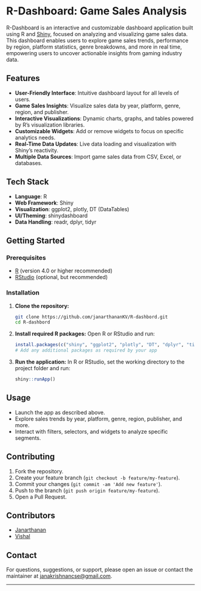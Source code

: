 # R-Dashboard: Game Sales Analysis

R-Dashboard is an interactive and customizable dashboard application built using R and [Shiny](https://shiny.rstudio.com/), focused on analyzing and visualizing game sales data. This dashboard enables users to explore game sales trends, performance by region, platform statistics, genre breakdowns, and more in real time, empowering users to uncover actionable insights from gaming industry data.

## Features

- **User-Friendly Interface**: Intuitive dashboard layout for all levels of users.
- **Game Sales Insights**: Visualize sales data by year, platform, genre, region, and publisher.
- **Interactive Visualizations**: Dynamic charts, graphs, and tables powered by R’s visualization libraries.
- **Customizable Widgets**: Add or remove widgets to focus on specific analytics needs.
- **Real-Time Data Updates**: Live data loading and visualization with Shiny’s reactivity.
- **Multiple Data Sources**: Import game sales data from CSV, Excel, or databases.
  
## Tech Stack

- **Language**: R
- **Web Framework**: Shiny
- **Visualization**: ggplot2, plotly, DT (DataTables)
- **UI/Theming**: shinydashboard
- **Data Handling**: readr, dplyr, tidyr

## Getting Started

### Prerequisites

- [R](https://cran.r-project.org/) (version 4.0 or higher recommended)
- [RStudio](https://www.rstudio.com/) (optional, but recommended)

### Installation

1. **Clone the repository:**
   ```bash
   git clone https://github.com/janarthananKV/R-dashbord.git
   cd R-dashbord
   ```

2. **Install required R packages:**
   Open R or RStudio and run:
   ```r
   install.packages(c("shiny", "ggplot2", "plotly", "DT", "dplyr", "tidyr", "readr", "shinydashboard"))
   # Add any additional packages as required by your app
   ```

3. **Run the application:**
   In R or RStudio, set the working directory to the project folder and run:
   ```r
   shiny::runApp()
   ```

## Usage

- Launch the app as described above.
- Explore sales trends by year, platform, genre, region, publisher, and more.
- Interact with filters, selectors, and widgets to analyze specific segments.

## Contributing

1. Fork the repository.
2. Create your feature branch (`git checkout -b feature/my-feature`).
3. Commit your changes (`git commit -am 'Add new feature'`).
4. Push to the branch (`git push origin feature/my-feature`).
5. Open a Pull Request.

## Contributors

- [Janarthanan](https://github.com/janarthananKV)
- [Vishal](https://github.com/vishals25)

## Contact

For questions, suggestions, or support, please open an issue or contact the maintainer at <janakrishnancse@gmail.com>.

---
